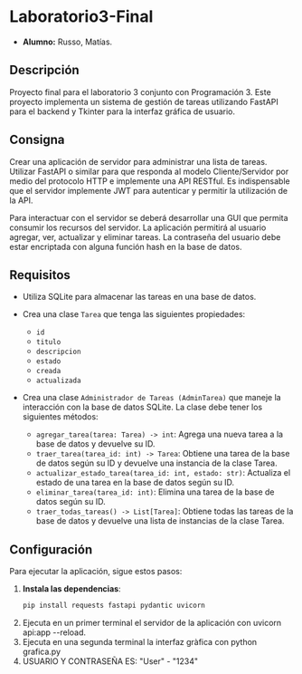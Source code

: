 # Laboratorio3-Final

- **Alumno:** Russo, Matías.

## Descripción

Proyecto final para el laboratorio 3 conjunto con Programación 3. Este proyecto implementa un sistema de gestión de tareas utilizando FastAPI para el backend y Tkinter para la interfaz gráfica de usuario.

## Consigna

Crear una aplicación de servidor para administrar una lista de tareas. Utilizar FastAPI o similar para que responda al modelo Cliente/Servidor por medio del protocolo HTTP e implemente una API RESTful. Es indispensable que el servidor implemente JWT para autenticar y permitir la utilización de la API.

Para interactuar con el servidor se deberá desarrollar una GUI que permita consumir los recursos del servidor. La aplicación permitirá al usuario agregar, ver, actualizar y eliminar tareas. La contraseña del usuario debe estar encriptada con alguna función hash en la base de datos.

## Requisitos

- Utiliza SQLite para almacenar las tareas en una base de datos.
- Crea una clase `Tarea` que tenga las siguientes propiedades:

  - `id`
  - `titulo`
  - `descripcion`
  - `estado`
  - `creada`
  - `actualizada`

- Crea una clase `Administrador de Tareas (AdminTarea)` que maneje la interacción con la base de datos SQLite. La clase debe tener los siguientes métodos:
  - `agregar_tarea(tarea: Tarea) -> int`: Agrega una nueva tarea a la base de datos y devuelve su ID.
  - `traer_tarea(tarea_id: int) -> Tarea`: Obtiene una tarea de la base de datos según su ID y devuelve una instancia de la clase Tarea.
  - `actualizar_estado_tarea(tarea_id: int, estado: str)`: Actualiza el estado de una tarea en la base de datos según su ID.
  - `eliminar_tarea(tarea_id: int)`: Elimina una tarea de la base de datos según su ID.
  - `traer_todas_tareas() -> List[Tarea]`: Obtiene todas las tareas de la base de datos y devuelve una lista de instancias de la clase Tarea.

## Configuración

Para ejecutar la aplicación, sigue estos pasos:

1. **Instala las dependencias**:
   ```bash
   pip install requests fastapi pydantic uvicorn
   ```
2. Ejecuta en un primer terminal el servidor de la aplicación con uvicorn api:app --reload.
3. Ejecuta en una segunda terminal la interfaz gràfica con python grafica.py
4. USUARIO Y CONTRASEÑA ES: "User" - "1234"
